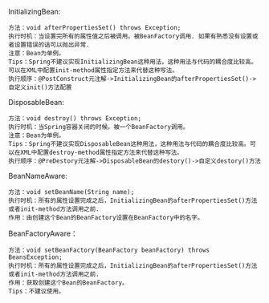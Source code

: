InitializingBean:    
    
    方法：void afterPropertiesSet() throws Exception;  
    执行时机：当设置完所有的属性值之后被调用。被BeanFactory调用. 如果有熟悉没有设置或者设置错误的话可以抛出异常.  
    注意：Bean为单例。
    Tips：Spring不建议实现InitializingBean这种用法，这种用法与代码的耦合度比较高。可以在XML中配置init-method属性指定方法来代替这种写法。
    执行顺序：@PostConstruct元注解->InitializingBean的afterPropertiesSet()->自定义init()方法配置

DisposableBean:
    
    方法：void destroy() throws Exception;  
    执行时机：当Spring容器关闭的时候。被一个BeanFactory调用。  
    注意：Bean为单例。
    Tips：Spring不建议实现DisposableBean这种用法，这种用法与代码的耦合度比较高。可以在XML中配置destroy-method属性指定方法来代替这种写法。
    执行顺序：@PreDestory元注解->DisposableBean的destory()->自定义destory()方法
    
BeanNameAware:

    方法：void setBeanName(String name);
    执行时机：所有的属性设置完成之后，InitializingBean的afterPropertiesSet()方法或者init-method方法调用之前.
    作用：由创建这个Bean的BeanFactory设置在BeanFactory中的名字。
 
BeanFactoryAware：

    方法：void setBeanFactory(BeanFactory beanFactory) throws BeansException;
    执行时机：所有的属性设置完成之后，InitializingBean的afterPropertiesSet()方法或者init-method方法调用之前.
    作用：获取创建这个Bean的BeanFactory。
    Tips：不建议使用。
    
    
    
     